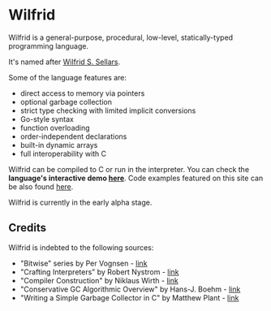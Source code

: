 # Wilfrid

Wilfrid is a general-purpose, procedural, low-level, statically-typed programming language. 

It's named after [Wilfrid S. Sellars](https://plato.stanford.edu/entries/sellars/).

Some of the language features are:
* direct access to memory via pointers
* optional garbage collection
* strict type checking with limited implicit conversions
* Go-style syntax
* function overloading
* order-independent declarations
* built-in dynamic arrays
* full interoperability with C

Wilfrid can be compiled to C or run in the interpreter. You can check the **language's interactive demo [here](https://janorzechowski.com/wilfrid)**. Code examples featured on this site can be also found [here](/examples).

Wilfrid is currently in the early alpha stage.

## Credits

Wilfrid is indebted to the following sources:
* "Bitwise" series by Per Vognsen - [link](https://bitwise.handmade.network/)
* "Crafting Interpreters" by Robert Nystrom - [link](https://craftinginterpreters.com/)
* "Compiler Construction" by Niklaus Wirth - [link](https://people.inf.ethz.ch/wirth/CompilerConstruction/index.html)
* "Conservative GC Algorithmic Overview" by Hans-J. Boehm - [link](https://www.hboehm.info/gc/gcdescr.html)
* "Writing a Simple Garbage Collector in C" by Matthew Plant - [link](https://maplant.com/gc.html) 